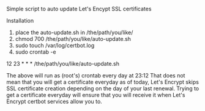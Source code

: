 Simple script to auto update Let's Encypt SSL certificates

Installation
1. place the auto-update.sh in /the/path/you/like/
2. chmod 700 /the/path/you/like/auto-update.sh
3. sudo touch /var/log/certbot.log
4. sudo crontab -e

12 23 * * * /the/path/you/like/auto-update.sh

The above will run as (root's) crontab every day at 23:12 
That does not mean that you will get a certificate everyday as of today, Let's Encrypt skips SSL certificate creation depending on the day of your last renewal.
Trying to get a certificate everyday will ensure that you will receive it when Let's Encrypt certbot services allow you to.

